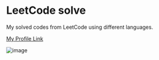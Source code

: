 # LeetCode solve

My solved codes from LeetCode using different languages.

[My Profile Link](https://leetcode.com/u/Pratyay-Mondal/)

![image](https://github.com/Pratyay008/LeetCode-solve/assets/81563083/99858d26-38ba-4c48-b454-e665d731e4f3)
